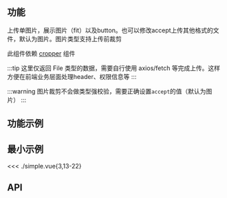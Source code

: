 ## 功能

<CdnTag name="cropperjs" />上传单图片，展示图片（fit）以及button。也可以修改accept上传其他格式的文件，默认为图片。图片类型支持上传前裁剪

此组件依赖 [cropper](../../components/cropper.md) 组件

:::tip
这里仅返回 File 类型的数据，需要自行使用 axios/fetch 等完成上传。这样方便在前端业务层面处理header、权限信息等
:::

:::warning
图片裁剪不会做类型强校验，需要正确设置`accept`的值（默认为图片）
:::


## 功能示例

<Example />

## 最小示例

<<< ./simple.vue{3,13-22}

## API

<Usage />

<script setup>
import Example from "@/components/upload-file/docs/example.vue";
import Usage from "@/components/upload-file/docs/usage.vue";
import CdnTag from "@/components/cdn-tag.vue";
</script>